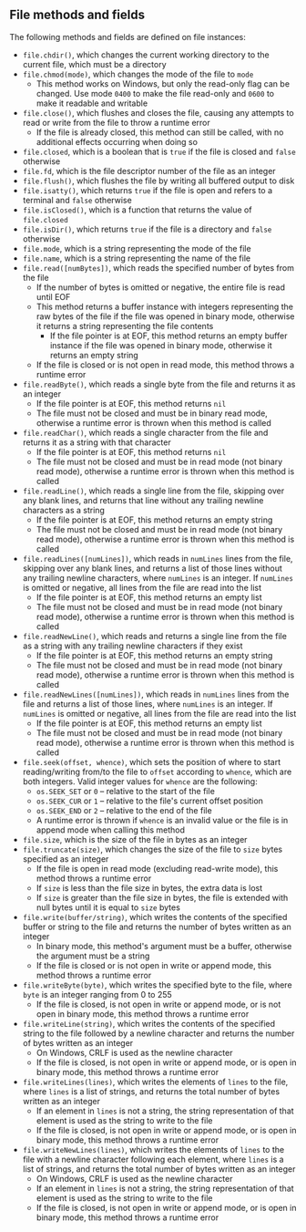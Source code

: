 ## File methods and fields

The following methods and fields are defined on file instances:
- `file.chdir()`, which changes the current working directory to the current file, which must be a directory
- `file.chmod(mode)`, which changes the mode of the file to `mode`
    - This method works on Windows, but only the read-only flag can be changed. Use mode `0400` to make the file read-only and `0600` to make it readable and writable
- `file.close()`, which flushes and closes the file, causing any attempts to read or write from the file to throw a runtime error
    - If the file is already closed, this method can still be called, with no additional effects occurring when doing so
- `file.closed`, which is a boolean that is `true` if the file is closed and `false` otherwise
- `file.fd`, which is the file descriptor number of the file as an integer
- `file.flush()`, which flushes the file by writing all buffered output to disk
- `file.isatty()`, which returns `true` if the file is open and refers to a terminal and `false` otherwise
- `file.isClosed()`, which is a function that returns the value of `file.closed`
- `file.isDir()`, which returns `true` if the file is a directory and `false` otherwise
- `file.mode`, which is a string representing the mode of the file
- `file.name`, which is a string representing the name of the file
- `file.read([numBytes])`, which reads the specified number of bytes from the file
    - If the number of bytes is omitted or negative, the entire file is read until EOF
    - This method returns a buffer instance with integers representing the raw bytes of the file if the file was opened in binary mode, otherwise it returns a string representing the file contents
        - If the file pointer is at EOF, this method returns an empty buffer instance if the file was opened in binary mode, otherwise it returns an empty string
    - If the file is closed or is not open in read mode, this method throws a runtime error
- `file.readByte()`, which reads a single byte from the file and returns it as an integer
    - If the file pointer is at EOF, this method returns `nil`
    - The file must not be closed and must be in binary read mode, otherwise a runtime error is thrown when this method is called
- `file.readChar()`, which reads a single character from the file and returns it as a string with that character
    - If the file pointer is at EOF, this method returns `nil`
    - The file must not be closed and must be in read mode (not binary read mode), otherwise a runtime error is thrown when this method is called
- `file.readLine()`, which reads a single line from the file, skipping over any blank lines, and returns that line without any trailing newline characters as a string
    - If the file pointer is at EOF, this method returns an empty string
    - The file must not be closed and must be in read mode (not binary read mode), otherwise a runtime error is thrown when this method is called
- `file.readLines([numLines])`, which reads in `numLines` lines from the file, skipping over any blank lines, and returns a list of those lines without any trailing newline characters, where `numLines` is an integer. If `numLines` is omitted or negative, all lines from the file are read into the list
    - If the file pointer is at EOF, this method returns an empty list
    - The file must not be closed and must be in read mode (not binary read mode), otherwise a runtime error is thrown when this method is called
- `file.readNewLine()`, which reads and returns a single line from the file as a string with any trailing newline characters if they exist
    - If the file pointer is at EOF, this method returns an empty string
    - The file must not be closed and must be in read mode (not binary read mode), otherwise a runtime error is thrown when this method is called
- `file.readNewLines([numLines])`, which reads in `numLines` lines from the file and returns a list of those lines, where `numLines` is an integer. If `numLines` is omitted or negative, all lines from the file are read into the list
    - If the file pointer is at EOF, this method returns an empty list
    - The file must not be closed and must be in read mode (not binary read mode), otherwise a runtime error is thrown when this method is called
- `file.seek(offset, whence)`, which sets the position of where to start reading/writing from/to the file to `offset` according to `whence`, which are both integers. Valid integer values for `whence` are the following:
    - `os.SEEK_SET` or `0` – relative to the start of the file
    - `os.SEEK_CUR` or `1` – relative to the file's current offset position
    - `os.SEEK_END` or `2` – relative to the end of the file
    - A runtime error is thrown if `whence` is an invalid value or the file is in append mode when calling this method
- `file.size`, which is the size of the file in bytes as an integer
- `file.truncate(size)`, which changes the size of the file to `size` bytes specified as an integer
    - If the file is open in read mode (excluding read-write mode), this method throws a runtime error
    - If `size` is less than the file size in bytes, the extra data is lost
    - If `size` is greater than the file size in bytes, the file is extended with null bytes until it is equal to `size` bytes
- `file.write(buffer/string)`, which writes the contents of the specified buffer or string to the file and returns the number of bytes written as an integer
    - In binary mode, this method's argument must be a buffer, otherwise the argument must be a string
    - If the file is closed or is not open in write or append mode, this method throws a runtime error
- `file.writeByte(byte)`, which writes the specified byte to the file, where `byte` is an integer ranging from 0 to 255
    - If the file is closed, is not open in write or append mode, or is not open in binary mode, this method throws a runtime error
- `file.writeLine(string)`, which writes the contents of the specified string to the file followed by a newline character and returns the number of bytes written as an integer
    - On Windows, CRLF is used as the newline character
    - If the file is closed, is not open in write or append mode, or is open in binary mode, this method throws a runtime error
- `file.writeLines(lines)`, which writes the elements of `lines` to the file, where `lines` is a list of strings, and returns the total number of bytes written as an integer
    - If an element in `lines` is not a string, the string representation of that element is used as the string to write to the file
    - If the file is closed, is not open in write or append mode, or is open in binary mode, this method throws a runtime error
- `file.writeNewLines(lines)`, which writes the elements of `lines` to the file with a newline character following each element, where `lines` is a list of strings, and returns the total number of bytes written as an integer
    - On Windows, CRLF is used as the newline character
    - If an element in `lines` is not a string, the string representation of that element is used as the string to write to the file
    - If the file is closed, is not open in write or append mode, or is open in binary mode, this method throws a runtime error
